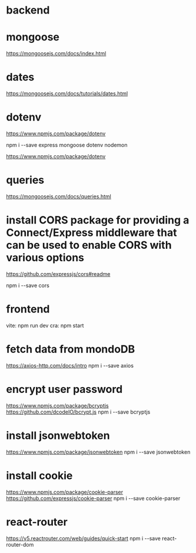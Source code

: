# backend

# mongoose
https://mongoosejs.com/docs/index.html

# dates
https://mongoosejs.com/docs/tutorials/dates.html

# dotenv
https://www.npmjs.com/package/dotenv

npm i --save express mongoose dotenv nodemon

https://www.npmjs.com/package/dotenv

# queries
https://mongoosejs.com/docs/queries.html

# install CORS package for providing a Connect/Express middleware that can be used to enable CORS with various options
https://github.com/expressjs/cors#readme

npm i --save cors


# frontend
vite: npm run dev
cra: npm start

# fetch data from mondoDB
https://axios-http.com/docs/intro
npm i --save axios

# encrypt user password
https://www.npmjs.com/package/bcryptjs
https://github.com/dcodeIO/bcrypt.js
npm i --save bcryptjs

# install jsonwebtoken
https://www.npmjs.com/package/jsonwebtoken
npm i --save jsonwebtoken

# install cookie
https://www.npmjs.com/package/cookie-parser
https://github.com/expressjs/cookie-parser
npm i --save cookie-parser

# react-router
https://v5.reactrouter.com/web/guides/quick-start
npm i --save react-router-dom
